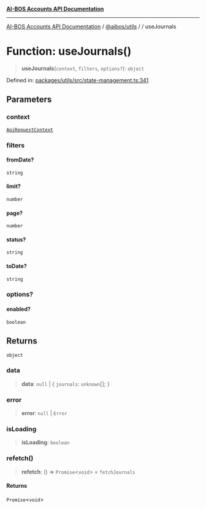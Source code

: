 [**AI-BOS Accounts API Documentation**](../../../README.md)

***

[AI-BOS Accounts API Documentation](../../../README.md) / [@aibos/utils](../README.md) / [](../README.md) / useJournals

# Function: useJournals()

> **useJournals**(`context`, `filters`, `options?`): `object`

Defined in: [packages/utils/src/state-management.ts:341](https://github.com/pohlai88/accounts/blob/48103fb36d28b2b9bfb33472b6de2f719773cde9/packages/utils/src/state-management.ts#L341)

## Parameters

### context

[`ApiRequestContext`](../interfaces/ApiRequestContext.md)

### filters

#### fromDate?

`string`

#### limit?

`number`

#### page?

`number`

#### status?

`string`

#### toDate?

`string`

### options?

#### enabled?

`boolean`

## Returns

`object`

### data

> **data**: `null` \| \{ `journals`: `unknown`[]; \}

### error

> **error**: `null` \| `Error`

### isLoading

> **isLoading**: `boolean`

### refetch()

> **refetch**: () => `Promise`\<`void`\> = `fetchJournals`

#### Returns

`Promise`\<`void`\>
